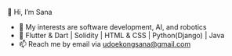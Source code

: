 👋 Hi, I’m Sana
- 👀 My interests are software development, AI, and robotics
- 🌱 Flutter & Dart | Solidity | HTML & CSS | Python(Django) | Java
- 📫 Reach me by email via udoekongsana@gmail.com

 
 


<!---
SanaUdoekong/SanaUdoekong is a ✨ special ✨ repository because its `README.md` (this file) appears on your GitHub profile.
You can click the Preview link to take a look at your changes.
--->

